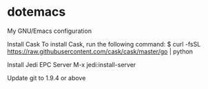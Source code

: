 dotemacs
========

My GNU/Emacs configuration

Install Cask
To install Cask, run the following command:
$ curl -fsSL https://raw.githubusercontent.com/cask/cask/master/go | python

Install Jedi EPC Server
M-x jedi:install-server

Update git to 1.9.4 or above
